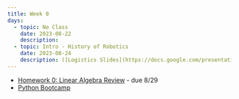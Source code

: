 ```yaml
---
title: Week 0
days:
  - topic: No Class
    date: 2023-08-22
    description:
  - topic: Intro - History of Robotics
    date: 2023-08-24
    description: ([Logistics Slides](https://docs.google.com/presentation/d/15G8HIja3d5KcpOdrEtDwEHjIQ-807trpMA7kMsJV4_8/edit#slide=id.g35f391192_00)) ([Lecture Slides](https://bcourses.berkeley.edu/courses/1527423/files/86648322?module_item_id=16894013))
---
```

- [Homework 0: Linear Algebra Review](./assets/homework/hw0_linalg.pdf) - due 8/29
- [Python Bootcamp](./assets/resources/Python_Bootcamp.zip)

<a id="Week1"></a>